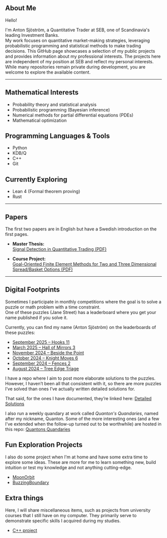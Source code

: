 ## About Me

Hello!

I'm Anton Sjöström, a Quantitative Trader at SEB, one of Scandinavia's leading Investment Banks.  
My work focuses on quantitative market-making strategies, leveraging probabilistic programming and statistical methods to make trading decisions. This GitHub page showcases a selection of my public projects and provides information about my professional interests. The projects here are independent of my position at SEB and reflect my personal interests. While many repositories remain private during development, you are welcome to explore the available content.

---

## Mathematical Interests

- Probability theory and statistical analysis
- Probabilistic programming (Bayesian inference)
- Numerical methods for partial differential equations (PDEs)
- Mathematical optimization

## Programming Languages & Tools

- Python
- KDB/Q
- C++
- Git

## Currently Exploring

- Lean 4 (Formal theorem proving)
- Rust

---

## Papers
The first two papers are in English but have a Swedish introduction on the first pages.
- **Master Thesis:**  
    [Signal Detection in Quantitative Trading (PDF)](Papers/Signal%20detection%20of%20FX%20Fixing%20events.pdf)

- **Course Project:**  
    [Goal-Oriented Finite Element Methods for Two and Three Dimensional Spread/Basket Options (PDF)](Papers/Goal-Oriented%20Adaptive%20FEM%20for%20Option%20Pricing%20with%20Duality-Based%20A%20Posteriori%20Estimates.pdf)

---

## Digital Footprints

Sometimes I participate in monthly competitions where the goal is to solve a puzzle or math problem with a time constraint.  
One of these puzzles (Jane Street) has a leaderboard where you get your name published if you solve it.

Currently, you can find my name (Anton Sjöström) on the leaderboards of these puzzles:

- [September 2025 – Hooks 11](https://www.janestreet.com/puzzles/hooks-11-solution/)
- [March 2025 – Hall of Mirrors 3](https://www.janestreet.com/puzzles/hall-of-mirrors-3-solution/)
- [November 2024 – Beside the Point](https://www.janestreet.com/puzzles/beside-the-point-solution/)
- [October 2024 – Knight Moves 6](https://www.janestreet.com/puzzles/knight-moves-6-solution/)
- [September 2024 – Fences 2](https://www.janestreet.com/puzzles/fences-2-solution/)
- [August 2024 – Tree Edge Triage](https://www.janestreet.com/puzzles/tree-edge-triage-solution/)

I have a repo where I aim to post more elaborate solutions to the puzzles. However, I haven’t been all that consistent with it, so there are more puzzles I’ve solved than ones I’ve actually written detailed solutions for.

That said, for the ones I have documented, they’re linked here: [Detailed Solutions](https://github.com/antonsjostrom/OnlinePuzzles/tree/main)

I also run a weekly quandary at work called _Quanton's Quandaries_, named after my nickname, Quanton. Some of the more interesting ones (and a few I've extended when the follow-up turned out to be worthwhile) are hosted in this repo: [Quantons Quandaries](https://github.com/antonsjostrom/QuantonsQuandaries)

## Fun Exploration Projects
I also do some project when I'm at home and have some extra time to explore some ideas.
These are more for me to learn something new, build intuition or test my knowledge and not anything cutting-edge.
- [MoonOrbit](https://github.com/antonsjostrom/MoonOrbit)
- [BuzzingBoundary](https://github.com/antonsjostrom/BuzzingBoundary)

## Extra things
Here, I will share miscellaneous items, such as projects from university courses that I still have on my computer. They primarily serve to demonstrate specific skills I acquired during my studies.
- [C++ project](https://github.com/antonsjostrom/High-Perfomance-Computing-Project)
